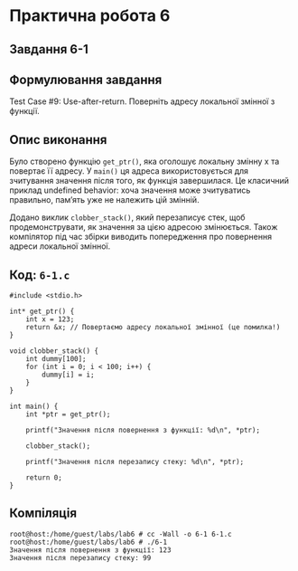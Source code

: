 # Практична робота 6
## Завдання 6-1 

## Формулювання завдання

Test Case #9: Use-after-return. Поверніть адресу локальної змінної з функції.

## Опис виконання

Було створено функцію `get_ptr()`, яка оголошує локальну змінну x та повертає її адресу.
У `main()` ця адреса використовується для зчитування значення після того, як функція завершилася.
Це класичний приклад undefined behavior: хоча значення може зчитуватись правильно, памʼять уже не належить цій змінній.

Додано виклик `clobber_stack()`, який перезаписує стек, щоб продемонструвати, як значення за цією адресою змінюється.
Також компілятор під час збірки виводить попередження про повернення адреси локальної змінної.

## Код: `6-1.c`

```
#include <stdio.h>

int* get_ptr() {
    int x = 123;
    return &x; // Повертаємо адресу локальної змінної (це помилка!)
}

void clobber_stack() {
    int dummy[100];
    for (int i = 0; i < 100; i++) {
        dummy[i] = i;
    }
}

int main() {
    int *ptr = get_ptr();

    printf("Значення після повернення з функції: %d\n", *ptr);

    clobber_stack();

    printf("Значення після перезапису стеку: %d\n", *ptr);

    return 0;
}
```

## Компіляція

```
root@host:/home/guest/labs/lab6 # cc -Wall -o 6-1 6-1.c
root@host:/home/guest/labs/lab6 # ./6-1
Значення після повернення з функції: 123
Значення після перезапису стеку: 99
```
